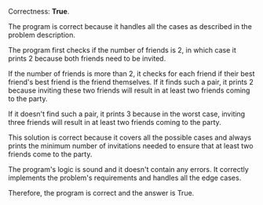 Correctness: **True**.

The program is correct because it handles all the cases as described in the problem description. 

The program first checks if the number of friends is 2, in which case it prints 2 because both friends need to be invited. 

If the number of friends is more than 2, it checks for each friend if their best friend's best friend is the friend themselves. If it finds such a pair, it prints 2 because inviting these two friends will result in at least two friends coming to the party. 

If it doesn't find such a pair, it prints 3 because in the worst case, inviting three friends will result in at least two friends coming to the party. 

This solution is correct because it covers all the possible cases and always prints the minimum number of invitations needed to ensure that at least two friends come to the party. 

The program's logic is sound and it doesn't contain any errors. It correctly implements the problem's requirements and handles all the edge cases. 

Therefore, the program is correct and the answer is True.
